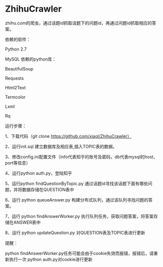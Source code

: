 # ZhihuCrawler
zhihu.com的爬虫，通过话题id抓取话题下的问题id，再通过问题id抓取相应的答案。

依赖的软件：

Python 2.7

MySQL
依赖的python库：

BeautifulSoup

Requests

Html2Text

Termcolor

Lxml

Rq

运行步骤：

1、下载代码（git clone https://github.com/xiaol/ZhihuCrawler）

2、运行init.sql 建立数据库及相应表,插入TOPIC表的数据。

3、修改config.ini配置文件（info代表知乎的账号及密码，db代表mysql的host、port等信息）

4、运行python auth.py，登陆知乎

5、运行python findQuestionByTopic.py  通过话题id寻找该话题下面有哪些问题，并将数据存储在QUESTION表中

6、运行 python queueAnswer.py 构建分布式队列，通过该队列寻找问题的答案。

7、运行 python findAnswerWorker.py 执行队列任务，获取问题答案，将答案存储在ANSWER表中

8、运行 python updateQuestion.py 对QUESTION表及TOPIC表进行更新

提醒：

python findAnswerWorker.py任务可能会由于cookie失效而报错，报错后，请重新执行一次 python auth.py对cookie进行更新
